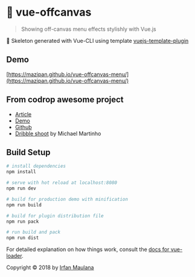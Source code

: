 # 💃 vue-offcanvas

> Showing off-canvas menu effects stylishly with Vue.js

:rocket: Skeleton generated with Vue-CLI using template [vuejs-template-plugin](https://github.com/mazipan/vuejs-template-plugin)

## Demo

[https://mazipan.github.io/vue-offcanvas-menu/](https://mazipan.github.io/vue-offcanvas-menu/)

## From codrop awesome project

- [Article](https://tympanus.net/codrops/2014/09/16/off-canvas-menu-effects/)
- [Demo](http://tympanus.net/Development/OffCanvasMenuEffects/)
- [Github](https://github.com/codrops/OffCanvasMenuEffects)
- [Dribble shoot](https://dribbble.com/shots/1663008-Old-Designspiration-Menu-Concept) by Michael Martinho

## Build Setup

``` bash
# install dependencies
npm install

# serve with hot reload at localhost:8080
npm run dev

# build for production demo with minification
npm run build

# build for plugin distribution file
npm run pack

# run build and pack
npm run dist
```

For detailed explanation on how things work, consult the [docs for vue-loader](http://vuejs.github.io/vue-loader).

Copyright © 2018 by [Irfan Maulana](https://github.com/mazipan/)
